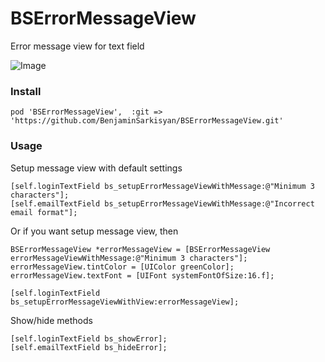 # BSErrorMessageView
Error message view for text field

![Image](https://github.com/BenjaminSarkisyan/BSErrorMessageView/blob/master/Screen%20Shot/BSErrorMessageView.png)

### Install
`pod 'BSErrorMessageView',  :git => 'https://github.com/BenjaminSarkisyan/BSErrorMessageView.git'`

### Usage
Setup message view with default settings
```
[self.loginTextField bs_setupErrorMessageViewWithMessage:@"Minimum 3 characters"];
[self.emailTextField bs_setupErrorMessageViewWithMessage:@"Incorrect email format"];
```
Or if you want setup message view, then
</br>
```
BSErrorMessageView *errorMessageView = [BSErrorMessageView errorMessageViewWithMessage:@"Minimum 3 characters"];
errorMessageView.tintColor = [UIColor greenColor];
errorMessageView.textFont = [UIFont systemFontOfSize:16.f];

[self.loginTextField bs_setupErrorMessageViewWithView:errorMessageView];
```
Show/hide methods
```
[self.loginTextField bs_showError];
[self.emailTextField bs_hideError];
```
